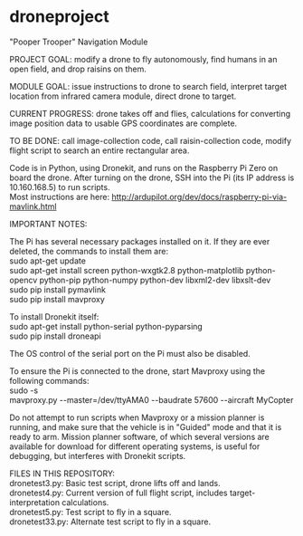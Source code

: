 # droneproject

"Pooper Trooper" Navigation Module

PROJECT GOAL: modify a drone to fly autonomously, find humans in an open field, and drop raisins on them.

MODULE GOAL: issue instructions to drone to search field, interpret target location from infrared camera module, direct drone to target.

CURRENT PROGRESS: drone takes off and flies, calculations for converting image position data to usable GPS coordinates are complete.

TO BE DONE: call image-collection code, call raisin-collection code, modify flight script to search an entire rectangular area.

Code is in Python, using Dronekit, and runs on the Raspberry Pi Zero on board the drone. After turning on the drone, SSH into the Pi (its IP address is 10.160.168.5) to run scripts.  
Most instructions are here: http://ardupilot.org/dev/docs/raspberry-pi-via-mavlink.html

IMPORTANT NOTES:

The Pi has several necessary packages installed on it. If they are ever deleted, the commands to install them are:  
sudo apt-get update  
sudo apt-get install screen python-wxgtk2.8 python-matplotlib python-opencv python-pip python-numpy python-dev libxml2-dev libxslt-dev  
sudo pip install pymavlink  
sudo pip install mavproxy

To install Dronekit itself:  
sudo apt-get install python-serial python-pyparsing  
sudo pip install droneapi

The OS control of the serial port on the Pi must also be disabled.

To ensure the Pi is connected to the drone, start Mavproxy using the following commands:  
sudo -s  
mavproxy.py --master=/dev/ttyAMA0 --baudrate 57600 --aircraft MyCopter

Do not attempt to run scripts when Mavproxy or a mission planner is running, and make sure that the vehicle is in "Guided" mode and that it is ready to arm. Mission planner software, of which several versions are available for download for different operating systems, is useful for debugging, but interferes with Dronekit scripts.

FILES IN THIS REPOSITORY:  
dronetest3.py: Basic test script, drone lifts off and lands.  
dronetest4.py: Current version of full flight script, includes target-interpretation calculations.  
dronetest5.py: Test script to fly in a square.  
dronetest33.py: Alternate test script to fly in a square.
